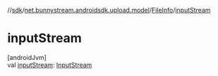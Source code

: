 //[sdk](../../../index.md)/[net.bunnystream.androidsdk.upload.model](../index.md)/[FileInfo](index.md)/[inputStream](input-stream.md)

# inputStream

[androidJvm]\
val [inputStream](input-stream.md): [InputStream](https://developer.android.com/reference/kotlin/java/io/InputStream.html)
